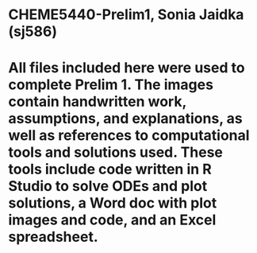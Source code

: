 # CHEME5440-Prelim1, Sonia Jaidka (sj586)

# All files included here were used to complete Prelim 1.  The images contain handwritten work, assumptions, and explanations, as well as references to computational tools and solutions used.  These tools include code written in R Studio to solve ODEs and plot solutions, a Word doc with plot images and code, and an Excel spreadsheet.
